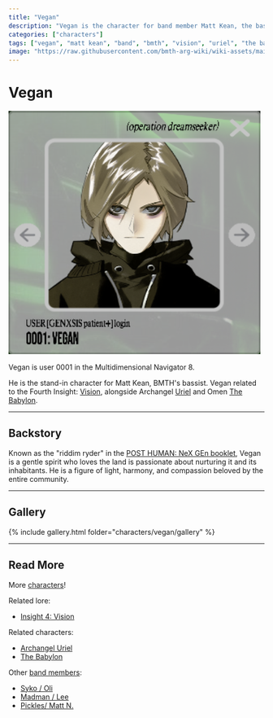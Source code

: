 ```yaml
---
title: "Vegan"
description: "Vegan is the character for band member Matt Kean, the bassist of Bring Me The Horizon."
categories: ["characters"]
tags: ["vegan", "matt kean", "band", "bmth", "vision", "uriel", "the babylon"]
image: "https://raw.githubusercontent.com/bmth-arg-wiki/wiki-assets/main/characters/vegan/1vegan.png"
---
```


# Vegan

![Avatar for Vegan](https://raw.githubusercontent.com/bmth-arg-wiki/wiki-assets/main/characters/vegan/1vegan.png)

Vegan is user 0001 in the Multidimensional Navigator 8.

He is the stand-in character for Matt Kean, BMTH's bassist. 
Vegan related to the Fourth Insight: [Vision](../lore/insight4-vision), alongside Archangel [Uriel](uriel) and Omen [The Babylon](babylon.md).

***

## Backstory

Known as the "riddim ryder" in the [POST HUMAN: NeX GEn booklet](../lore/booklet#Vegan), 
Vegan is a gentle spirit who loves the land is passionate about nurturing it and its inhabitants.
He is a figure of light, harmony, and compassion beloved by the entire community. 

***

## Gallery

{% include gallery.html folder="characters/vegan/gallery" %}

***

## Read More

More [characters](characters)!

Related lore:

- [Insight 4: Vision](../lore/insight4-vision)

Related characters:

- [Archangel Uriel](uriel)
- [The Babylon](babylon)

Other [band members](../characters#band-members):

- [Syko / Oli](syko)
- [Madman / Lee](madman)
- [Pickles/ Matt N.](pickles)